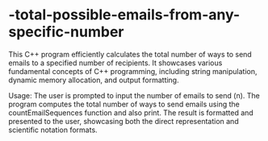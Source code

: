 # -total-possible-emails-from-any-specific-number

This C++ program efficiently calculates the total number of ways to send emails to a specified number of recipients. 
It showcases various fundamental concepts of C++ programming, including string manipulation, dynamic memory allocation,
 and output formatting.
 
Usage: 
The user is prompted to input the number of emails to send (n).
The program computes the total number of ways to send emails using the countEmailSequences function and also print.
The result is formatted and presented to the user, showcasing both the direct representation and scientific 
notation formats.
